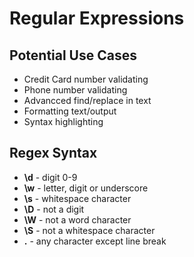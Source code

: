 # Regular Expressions

## Potential Use Cases

- Credit Card number validating
- Phone number validating
- Advancced find/replace in text
- Formatting text/output
- Syntax highlighting

## Regex Syntax

- **\d** - digit 0-9
- **\w** - letter, digit or underscore
- **\s** - whitespace character
- **\D** - not a digit
- **\W** - not a word character
- **\S** - not a whitespace character
- **.** - any character except line break
